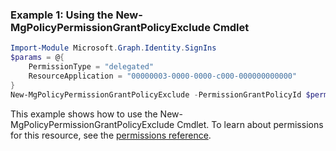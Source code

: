 ### Example 1: Using the New-MgPolicyPermissionGrantPolicyExclude Cmdlet
```powershell
Import-Module Microsoft.Graph.Identity.SignIns
$params = @{
	PermissionType = "delegated"
	ResourceApplication = "00000003-0000-0000-c000-000000000000"
}
New-MgPolicyPermissionGrantPolicyExclude -PermissionGrantPolicyId $permissionGrantPolicyId -BodyParameter $params
```
This example shows how to use the New-MgPolicyPermissionGrantPolicyExclude Cmdlet.
To learn about permissions for this resource, see the [permissions reference](/graph/permissions-reference).
